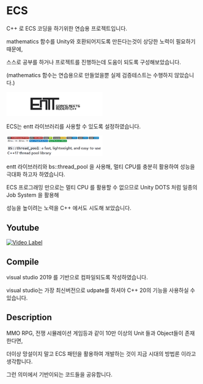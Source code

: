 # ECS

C++ 로 ECS  코딩을 하기위한 연습용 프로젝트입니다.

mathematics 함수를 Unity와 호환되어지도록 만든다는것이 상당한 노력이 필요하기때문에,

스스로 공부를 하거나 프로젝트를 진행하는데 도움이 되도록 구성해보았습니다.

(mathematics 함수는 연습용으로 만들었을뿐 실제 검증테스트는 수행하지 않았습니다.)

<img src="entt.png" width="50%" height="50%"></img>

ECS는 entt 라이브러리를 사용할 수 있도록 설정하였습니다.

<img src="bs_thread_pool.png" width="50%" height="50%"></img>

entt 라이브러리와 bs::thread_pool 을 사용해, 멀티 CPU를 충분히 활용하여 성능을 극대화 하고자 하였습니다.

ECS 프로그래밍 만으로는 멀티 CPU 를 활용할 수 없으므로 Unity DOTS 처럼 일종의 Job System 을 활용해

성능을 높이려는 노력을 C++ 에서도 시도해 보았습니다.


## Youtube

[![Video Label](https://img.youtube.com/vi/l03ceZsKejM/0.jpg)](https://youtu.be/l03ceZsKejM)


## Compile

visual studio 2019 를 기반으로 컴파일되도록 작성하였습니다. 

visual studio는 가장 최신버전으로 udpate를 하셔야 C++ 20의 기능을 사용하실 수 있습니다.


## Description

MMO RPG, 전쟁 시뮬레이션 게임등과 같이 10만 이상의 Unit 들과 Object들이 존재한다면,

더이상 망설이지 말고 ECS 패턴을 활용하여 개발하는 것이 지금 시대의 방법론 이라고 생각합니다.

그런 의미에서 기반이되는 코드들을 공유합니다.